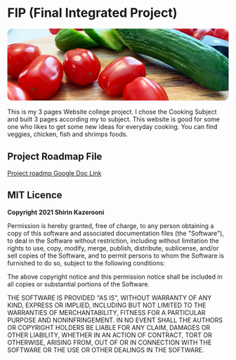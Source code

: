 # FIP (Final Integrated Project)

<img src="images/readmeFilePic.jpg">

This is my 3 pages Website college project. I chose the Cooking Subject and built 3 pages according my to subject. This website is good for some one who likes to get some new ideas for everyday cooking. You can find veggies, chicken, fish and shrimps foods.

## Project Roadmap File
[Project roadmp Google Doc Link](https://docs.google.com/document/d/1oF_NwDty9O4JJkYLuJkqGNSGNEImnSBv8OObuYSwR_E/edit?usp=sharing)

## MIT Licence

**Copyright 2021 Shirin Kazerooni**

Permission is hereby granted, free of charge, to any person obtaining a copy of this software and associated documentation files (the "Software"), to deal in the Software without restriction, including without limitation the rights to use, copy, modify, merge, publish, distribute, sublicense, and/or sell copies of the Software, and to permit persons to whom the Software is furnished to do so, subject to the following conditions:

The above copyright notice and this permission notice shall be included in all copies or substantial portions of the Software.

THE SOFTWARE IS PROVIDED "AS IS", WITHOUT WARRANTY OF ANY KIND, EXPRESS OR IMPLIED, INCLUDING BUT NOT LIMITED TO THE WARRANTIES OF MERCHANTABILITY, FITNESS FOR A PARTICULAR PURPOSE AND NONINFRINGEMENT. IN NO EVENT SHALL THE AUTHORS OR COPYRIGHT HOLDERS BE LIABLE FOR ANY CLAIM, DAMAGES OR OTHER LIABILITY, WHETHER IN AN ACTION OF CONTRACT, TORT OR OTHERWISE, ARISING FROM, OUT OF OR IN CONNECTION WITH THE SOFTWARE OR THE USE OR OTHER DEALINGS IN THE SOFTWARE.


